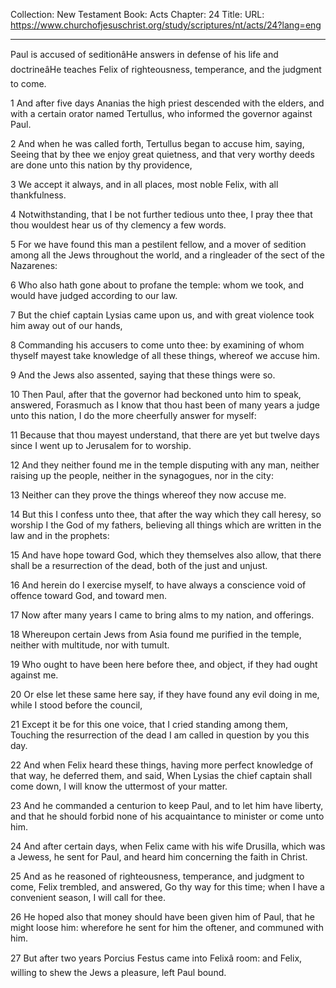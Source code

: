 Collection: New Testament
Book: Acts
Chapter: 24
Title: 
URL: https://www.churchofjesuschrist.org/study/scriptures/nt/acts/24?lang=eng

---

Paul is accused of seditionâHe answers in defense of his life and doctrineâHe teaches Felix of righteousness, temperance, and the judgment to come.

1 And after five days Ananias the high priest descended with the elders, and with a certain orator named Tertullus, who informed the governor against Paul.

2 And when he was called forth, Tertullus began to accuse him, saying, Seeing that by thee we enjoy great quietness, and that very worthy deeds are done unto this nation by thy providence,

3 We accept it always, and in all places, most noble Felix, with all thankfulness.

4 Notwithstanding, that I be not further tedious unto thee, I pray thee that thou wouldest hear us of thy clemency a few words.

5 For we have found this man a pestilent fellow, and a mover of sedition among all the Jews throughout the world, and a ringleader of the sect of the Nazarenes:

6 Who also hath gone about to profane the temple: whom we took, and would have judged according to our law.

7 But the chief captain Lysias came upon us, and with great violence took him away out of our hands,

8 Commanding his accusers to come unto thee: by examining of whom thyself mayest take knowledge of all these things, whereof we accuse him.

9 And the Jews also assented, saying that these things were so.

10 Then Paul, after that the governor had beckoned unto him to speak, answered, Forasmuch as I know that thou hast been of many years a judge unto this nation, I do the more cheerfully answer for myself:

11 Because that thou mayest understand, that there are yet but twelve days since I went up to Jerusalem for to worship.

12 And they neither found me in the temple disputing with any man, neither raising up the people, neither in the synagogues, nor in the city:

13 Neither can they prove the things whereof they now accuse me.

14 But this I confess unto thee, that after the way which they call heresy, so worship I the God of my fathers, believing all things which are written in the law and in the prophets:

15 And have hope toward God, which they themselves also allow, that there shall be a resurrection of the dead, both of the just and unjust.

16 And herein do I exercise myself, to have always a conscience void of offence toward God, and toward men.

17 Now after many years I came to bring alms to my nation, and offerings.

18 Whereupon certain Jews from Asia found me purified in the temple, neither with multitude, nor with tumult.

19 Who ought to have been here before thee, and object, if they had ought against me.

20 Or else let these same here say, if they have found any evil doing in me, while I stood before the council,

21 Except it be for this one voice, that I cried standing among them, Touching the resurrection of the dead I am called in question by you this day.

22 And when Felix heard these things, having more perfect knowledge of that way, he deferred them, and said, When Lysias the chief captain shall come down, I will know the uttermost of your matter.

23 And he commanded a centurion to keep Paul, and to let him have liberty, and that he should forbid none of his acquaintance to minister or come unto him.

24 And after certain days, when Felix came with his wife Drusilla, which was a Jewess, he sent for Paul, and heard him concerning the faith in Christ.

25 And as he reasoned of righteousness, temperance, and judgment to come, Felix trembled, and answered, Go thy way for this time; when I have a convenient season, I will call for thee.

26 He hoped also that money should have been given him of Paul, that he might loose him: wherefore he sent for him the oftener, and communed with him.

27 But after two years Porcius Festus came into Felixâ room: and Felix, willing to shew the Jews a pleasure, left Paul bound.

